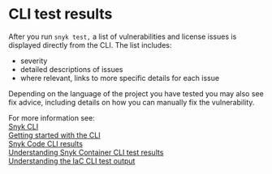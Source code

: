 # CLI test results

After you run `snyk test,` a list of vulnerabilities and license issues is displayed directly from the CLI. The list includes:

* severity
* detailed descriptions of issues
* where relevant, links to more specific details for each issue

Depending on the language of the project you have tested you may also see fix advice, including details on how you can manually fix the vulnerability.

For more information see:\
[Snyk CLI](../)\
[Getting started with the CLI](../getting-started-with-the-snyk-cli.md)\
[Snyk Code CLI results](../../scan-application-code/snyk-code/cli-for-snyk-code/snyk-code-cli-results.md)\
[Understanding Snyk Container CLI test results](../../scan-containers/snyk-cli-for-container-security/understanding-snyk-container-cli-results.md)\
[Understanding the IaC CLI test output](../../scan-infrastructure/snyk-cli-for-iac/understanding-the-iac-cli-test-results/)
